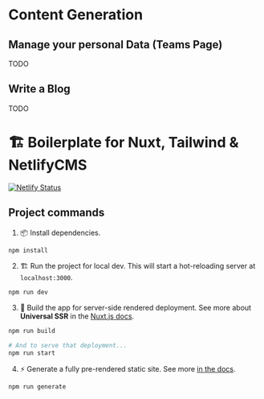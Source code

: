 # Content Generation

## Manage your personal Data (Teams Page)
TODO

## Write a Blog
TODO

# 🏗️ Boilerplate for Nuxt, Tailwind & NetlifyCMS
[![Netlify Status](https://api.netlify.com/api/v1/badges/743a4b2d-b0ef-4474-964b-a6050b56d10e/deploy-status)](https://app.netlify.com/sites/redlink-website)

## Project commands

1. 📦 Install dependencies.

```bash
npm install
```

2. 🏗 Run the project for local dev. This will start a hot-reloading server at `localhost:3000`.

```bash
npm run dev
```

3. 🌌 Build the app for server-side rendered deployment. See more about **Universal SSR** in the [Nuxt.js docs](https://nuxtjs.org/guide#server-rendered-universal-ssr-).

```bash
npm run build

# And to serve that deployment...
npm run start
```

4. ⚡️ Generate a fully pre-rendered static site. See more [in the docs](https://nuxtjs.org/guide#static-generated-pre-rendering-).

```bash
npm run generate
```
